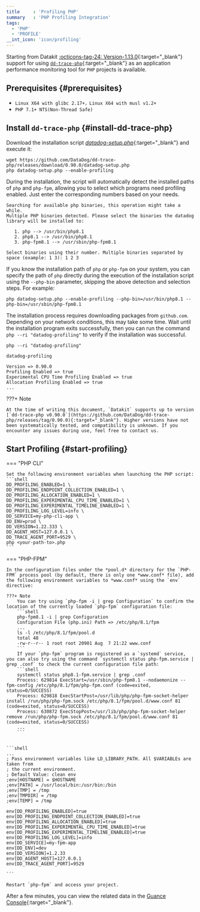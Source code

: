 ```yaml
---
title     : 'Profiling PHP'
summary   : 'PHP Profiling Integration'
tags:
  - 'PHP'
  - 'PROFILE'
__int_icon: 'icon/profiling'
---
```



Starting from Datakit [:octicons-tag-24: Version-1.13.0](../datakit/changelog.md#cl-1.13.0){:target="_blank"} support for using [`dd-trace-php`](https://github.com/DataDog/dd-trace-php){:target="_blank"} as an application performance monitoring tool for `PHP` projects is available.

## Prerequisites {#prerequisites}

- `Linux X64 with glibc 2.17+，Linux X64 with musl v1.2+`
- `PHP 7.1+ NTS(Non-Thread Safe)`

## Install `dd-trace-php` {#install-dd-trace-php}

Download the installation script [*datadog-setup.php*](https://github.com/DataDog/dd-trace-php/releases/download/0.90.0/datadog-setup.php){:target="_blank"} and execute it:

```shell
wget https://github.com/DataDog/dd-trace-php/releases/download/0.90.0/datadog-setup.php
php datadog-setup.php --enable-profiling
```

During the installation, the script will automatically detect the installed paths of `php` and `php-fpm`, allowing you to select which programs need profiling enabled. Just enter the corresponding numbers based on your needs.

```shell
Searching for available php binaries, this operation might take a while.
Multiple PHP binaries detected. Please select the binaries the datadog library will be installed to:

   1. php --> /usr/bin/php8.1
   2. php8.1 --> /usr/bin/php8.1
   3. php-fpm8.1 --> /usr/sbin/php-fpm8.1

Select binaries using their number. Multiple binaries separated by space (example: 1 3): 1 2 3
```


If you know the installation path of `php` or `php-fpm` on your system, you can specify the path of `php` directly during the execution of the installation script using the `--php-bin` parameter, skipping the above detection and selection steps. For example:

```shell
php datadog-setup.php --enable-profiling --php-bin=/usr/bin/php8.1 --php-bin=/usr/sbin/php-fpm8.1
```

The installation process requires downloading packages from `github.com`. Depending on your network conditions, this may take some time. Wait until the installation program exits successfully, then you can run the command `php --ri "datadog-profiling"` to verify if the installation was successful.

```shell
php --ri "datadog-profiling"

datadog-profiling

Version => 0.90.0
Profiling Enabled => true
Experimental CPU Time Profiling Enabled => true
Allocation Profiling Enabled => true
...
```


<!-- markdownlint-disable MD046 -->
???+ Note

    At the time of writing this document, `Datakit` supports up to version [`dd-trace-php v0.90.0`](https://github.com/DataDog/dd-trace-php/releases/tag/0.90.0){:target="_blank"}. Higher versions have not been systematically tested, and compatibility is unknown. If you encounter any issues during use, feel free to contact us.
<!-- markdownlint-enable -->


## Start Profiling {#start-profiling}

<!-- markdownlint-disable MD046 -->
=== "PHP CLI"

    Set the following environment variables when launching the PHP script:
    ```shell
    DD_PROFILING_ENABLED=1 \
    DD_PROFILING_ENDPOINT_COLLECTION_ENABLED=1 \
    DD_PROFILING_ALLOCATION_ENABLED=1 \
    DD_PROFILING_EXPERIMENTAL_CPU_TIME_ENABLED=1 \
    DD_PROFILING_EXPERIMENTAL_TIMELINE_ENABLED=1 \
    DD_PROFILING_LOG_LEVEL=info \
    DD_SERVICE=my-php-cli-app \
    DD_ENV=prod \
    DD_VERSION=1.22.333 \
    DD_AGENT_HOST=127.0.0.1 \
    DD_TRACE_AGENT_PORT=9529 \
    php <your-path-to>.php
    ```

=== "PHP-FPM"

    In the configuration files under the *pool.d* directory for the `PHP-FPM` process pool (by default, there is only one *www.conf* file), add the following environment variables to *www.conf* using the `env` directive:

    ???+ Note
        You can try using `php-fpm -i | grep Configuration` to confirm the location of the currently loaded `php-fpm` configuration file:
        ```shell
        php-fpm8.1 -i | grep Configuration
        Configuration File (php.ini) Path => /etc/php/8.1/fpm
        ...
        ls -l /etc/php/8.1/fpm/pool.d
        total 48
        -rw-r--r-- 1 root root 20901 Aug  7 21:22 www.conf
        ```
        If your `php-fpm` program is registered as a `systemd` service, you can also try using the command `systemctl status php-fpm.service | grep .conf` to check the current configuration file path:
        ```shell
        systemctl status php8.1-fpm.service | grep .conf
        Process: 629814 ExecStart=/usr/sbin/php-fpm8.1 --nodaemonize --fpm-config /etc/php/8.1/fpm/php-fpm.conf (code=exited, status=0/SUCCESS)
        Process: 629818 ExecStartPost=/usr/lib/php/php-fpm-socket-helper install /run/php/php-fpm.sock /etc/php/8.1/fpm/pool.d/www.conf 81 (code=exited, status=0/SUCCESS)
        Process: 630872 ExecStopPost=/usr/lib/php/php-fpm-socket-helper remove /run/php/php-fpm.sock /etc/php/8.1/fpm/pool.d/www.conf 81 (code=exited, status=0/SUCCESS)
        ...
        ```


    ```shell
    ...
    ; Pass environment variables like LD_LIBRARY_PATH. All $VARIABLEs are taken from
    ; the current environment.
    ; Default Value: clean env
    ;env[HOSTNAME] = $HOSTNAME
    ;env[PATH] = /usr/local/bin:/usr/bin:/bin
    ;env[TMP] = /tmp
    ;env[TMPDIR] = /tmp
    ;env[TEMP] = /tmp

    env[DD_PROFILING_ENABLED]=true
    env[DD_PROFILING_ENDPOINT_COLLECTION_ENABLED]=true
    env[DD_PROFILING_ALLOCATION_ENABLED]=true
    env[DD_PROFILING_EXPERIMENTAL_CPU_TIME_ENABLED]=true
    env[DD_PROFILING_EXPERIMENTAL_TIMELINE_ENABLED]=true
    env[DD_PROFILING_LOG_LEVEL]=info
    env[DD_SERVICE]=my-fpm-app
    env[DD_ENV]=dev
    env[DD_VERSION]=1.2.33
    env[DD_AGENT_HOST]=127.0.0.1
    env[DD_TRACE_AGENT_PORT]=9529

    ```

    Restart `php-fpm` and access your project.
<!-- markdownlint-enable -->

After a few minutes, you can view the related data in the [Guance Console](https://console.guance.com/tracing/profile){:target="_blank"}.